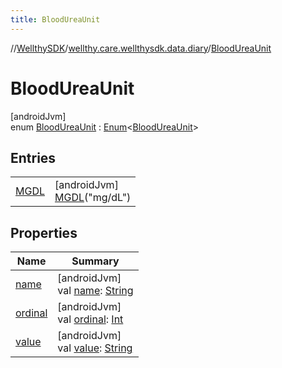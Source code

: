 ```yaml
---
title: BloodUreaUnit
---
```

//[WellthySDK](../../../index.html)/[wellthy.care.wellthysdk.data.diary](../index.html)/[BloodUreaUnit](index.html)



# BloodUreaUnit



[androidJvm]\
enum [BloodUreaUnit](index.html) : [Enum](https://kotlinlang.org/api/latest/jvm/stdlib/kotlin/-enum/index.html)&lt;[BloodUreaUnit](index.html)&gt;



## Entries


| | |
|---|---|
| [MGDL](-m-g-d-l/index.html) | [androidJvm]<br>[MGDL](-m-g-d-l/index.html)("mg/dL") |


## Properties


| Name | Summary |
|---|---|
| [name](../../wellthy.care.wellthysdk.utils/-google-fit-syncing-manager/-syncing-data-type/-s-t-e-p-s/index.html#-372974862%2FProperties%2F-1123460525) | [androidJvm]<br>val [name](../../wellthy.care.wellthysdk.utils/-google-fit-syncing-manager/-syncing-data-type/-s-t-e-p-s/index.html#-372974862%2FProperties%2F-1123460525): [String](https://kotlinlang.org/api/latest/jvm/stdlib/kotlin/-string/index.html) |
| [ordinal](../../wellthy.care.wellthysdk.utils/-google-fit-syncing-manager/-syncing-data-type/-s-t-e-p-s/index.html#-739389684%2FProperties%2F-1123460525) | [androidJvm]<br>val [ordinal](../../wellthy.care.wellthysdk.utils/-google-fit-syncing-manager/-syncing-data-type/-s-t-e-p-s/index.html#-739389684%2FProperties%2F-1123460525): [Int](https://kotlinlang.org/api/latest/jvm/stdlib/kotlin/-int/index.html) |
| [value](value.html) | [androidJvm]<br>val [value](value.html): [String](https://kotlinlang.org/api/latest/jvm/stdlib/kotlin/-string/index.html) |

